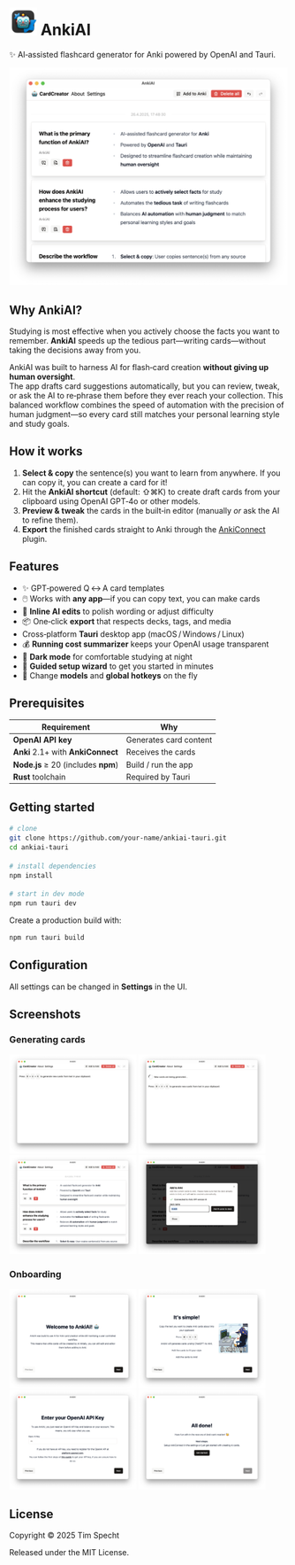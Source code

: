 # <img src="./app-icon.png" width="50"> AnkiAI

✨ AI‑assisted flashcard generator for Anki powered by OpenAI and Tauri.

<p>
  <img src="./screenshots/cards.png" alt="AnkiAI home window" width="800">
</p>

## Why AnkiAI?

Studying is most effective when you actively choose the facts you want to remember. **AnkiAI** speeds up the tedious part—writing cards—without taking the decisions away from you.

AnkiAI was built to harness AI for flash‑card creation **without giving up human oversight**.  
The app drafts card suggestions automatically, but you can review, tweak, or ask the AI to
re‑phrase them before they ever reach your collection. This balanced workflow combines the
speed of automation with the precision of human judgment—so every card still matches your
personal learning style and study goals.

## How it works

1. **Select & copy** the sentence(s) you want to learn from anywhere. If you can copy it, you can create a card for it!
2. Hit the **AnkiAI shortcut** (default: ⇧⌘K) to create draft cards from your clipboard using OpenAI GPT‑4o or other models.
3. **Preview & tweak** the cards in the built‑in editor (manually _or_ ask the AI to refine them).
4. **Export** the finished cards straight to Anki through the [AnkiConnect](https://ankiweb.net/shared/info/2055492159) plugin.

## Features

- ✨ GPT‑powered Q ↔ A card templates
- 🖱️ Works with **any app**—if you can copy text, you can make cards
- 🔁 **Inline AI edits** to polish wording or adjust difficulty
- 📦 One‑click **export** that respects decks, tags, and media
- Cross‑platform **Tauri** desktop app (macOS / Windows / Linux)
- 💰 **Running cost summarizer** keeps your OpenAI usage transparent
- 🌙 **Dark mode** for comfortable studying at night
- 🧭 **Guided setup wizard** to get you started in minutes
- 🔧 Change **models** and **global hotkeys** on the fly

## Prerequisites

| Requirement                         | Why                    |
| ----------------------------------- | ---------------------- |
| **OpenAI API key**                  | Generates card content |
| **Anki** 2.1+ with **AnkiConnect**  | Receives the cards     |
| **Node.js** ≥ 20 (includes **npm**) | Build / run the app    |
| **Rust** toolchain                  | Required by Tauri      |

## Getting started

```bash
# clone
git clone https://github.com/your-name/ankiai-tauri.git
cd ankiai-tauri

# install dependencies
npm install

# start in dev mode
npm run tauri dev
```

Create a production build with:

```bash
npm run tauri build
```

## Configuration

All settings can be changed in **Settings** in the UI.

## Screenshots

### Generating cards

<p>
  <img src="./screenshots/home.png"    width="230">
  <img src="./screenshots/generating.png"    width="230">
  <img src="./screenshots/cards.png"         width="230">
  <img src="./screenshots/add to anki.png"   width="230">
  
</p>

### Onboarding

<p>
    <img src="./screenshots/onboarding1.png"   width="230">
  <img src="./screenshots/onboarding2.png"   width="230">
  <img src="./screenshots/onboarding3.png"   width="230">
  <img src="./screenshots/onboarding4.png"   width="230">
</p>

## License

Copyright © 2025 Tim Specht

Released under the MIT License.
